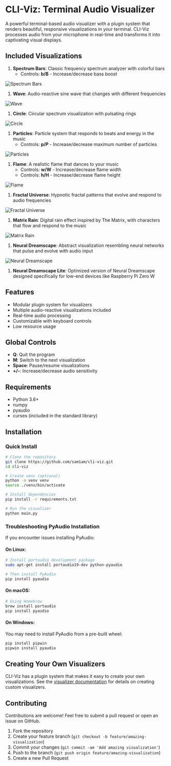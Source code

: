 # CLI-Viz: Terminal Audio Visualizer

A powerful terminal-based audio visualizer with a plugin system that renders beautiful, responsive visualizations in your terminal. CLI-Viz processes audio from your microphone in real-time and transforms it into captivating visual displays.

## Included Visualizations

1. **Spectrum Bars**: Classic frequency spectrum analyzer with colorful bars
   - Controls: **b/B** - Increase/decrease bass boost

![Spectrum Bars](previews/bars.gif)

1. **Wave**: Audio-reactive sine wave that changes with different frequencies

![Wave](previews/wave.gif)

1. **Circle**: Circular spectrum visualization with pulsating rings

![Circle](previews/circle.gif)

1. **Particles**: Particle system that responds to beats and energy in the music
   - Controls: **p/P** - Increase/decrease maximum number of particles

![Particles](previews/particles.gif)

1. **Flame**: A realistic flame that dances to your music
   - Controls: **w/W** - Increase/decrease flame width
   - Controls: **h/H** - Increase/decrease flame height

![Flame](previews/flame.gif)

1. **Fractal Universe**: Hypnotic fractal patterns that evolve and respond to audio frequencies

![Fractal Universe](previews/fractal_universe.gif)

1. **Matrix Rain**: Digital rain effect inspired by The Matrix, with characters that flow and respond to the music

![Matrix Rain](previews/matrix_rain.gif)

1. **Neural Dreamscape**: Abstract visualization resembling neural networks that pulse and evolve with audio input

![Neural Dreamscape](previews/neural_dreamscape.gif)

1. **Neural Dreamscape Lite**: Optimized version of Neural Dreamscape designed specifically for low-end devices like Raspberry Pi Zero W

## Features

- Modular plugin system for visualizers
- Multiple audio-reactive visualizations included
- Real-time audio processing
- Customizable with keyboard controls
- Low resource usage

## Global Controls

- **Q**: Quit the program
- **M**: Switch to the next visualization
- **Space**: Pause/resume visualizations
- **+/-**: Increase/decrease audio sensitivity

## Requirements

- Python 3.6+
- numpy
- pyaudio
- curses (included in the standard library)

## Installation

### Quick Install

```bash
# Clone the repository
git clone https://github.com/sam1am/cli-viz.git
cd cli-viz

# Create venv (optional)
python -m venv venv
source ./venv/bin/activate

# Install dependencies
pip install -r requirements.txt

# Run the visualizer
python main.py
```

### Troubleshooting PyAudio Installation

If you encounter issues installing PyAudio:

#### On Linux:
```bash
# Install portaudio development package
sudo apt-get install portaudio19-dev python-pyaudio

# Then install PyAudio
pip install pyaudio
```

#### On macOS:
```bash
# Using Homebrew
brew install portaudio
pip install pyaudio
```

#### On Windows:
You may need to install PyAudio from a pre-built wheel:
```bash
pip install pipwin
pipwin install pyaudio
```

## Creating Your Own Visualizers

CLI-Viz has a plugin system that makes it easy to create your own visualizations. See the [visualizer documentation](visualizers/README.md) for details on creating custom visualizers.

## Contributing

Contributions are welcome! Feel free to submit a pull request or open an issue on GitHub.

1. Fork the repository
2. Create your feature branch (`git checkout -b feature/amazing-visualization`)
3. Commit your changes (`git commit -am 'Add amazing visualization'`)
4. Push to the branch (`git push origin feature/amazing-visualization`)
5. Create a new Pull Request